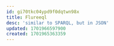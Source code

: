 ```yaml
---
id: gi70tkc04ypd9f0dqtwn98x
title: Flureeql
desc: 'similar to SPARQL, but in JSON'
updated: 1701966597900
created: 1701965363359
---
```

